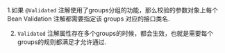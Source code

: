 1.如果 `@Validated` 注解使用了groups分组的功能，那么校验的参数对象上每个 Bean Validation 注解都需要指定该
groups 对应的接口类名.

2. `Validated` 注解属性存在多个groups的时候，都会生效，也就是需要每个groups的规则都满足才允许通过.
